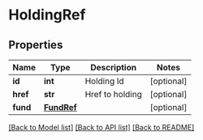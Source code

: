 # HoldingRef

## Properties
Name | Type | Description | Notes
------------ | ------------- | ------------- | -------------
**id** | **int** | Holding Id | [optional] 
**href** | **str** | Href to holding | [optional] 
**fund** | [**FundRef**](FundRef.md) |  | [optional] 

[[Back to Model list]](../README.md#documentation-for-models) [[Back to API list]](../README.md#documentation-for-api-endpoints) [[Back to README]](../README.md)

